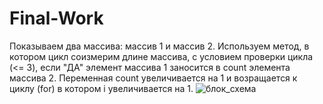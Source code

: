 # Final-Work
Показываем два массива: массив 1 и массив 2. Используем метод, в котором цикл соизмерим длине массива, с условием проверки цикла (<= 3), если "ДА" элемент массива 1 заносится в count элемента массива 2. Переменная сount увеличивается на 1 и возращается к циклу (for) в котором i увеличивается на 1. 
![блок_схема](https://user-images.githubusercontent.com/119069034/215267638-7fbf03a0-e936-42f4-a86d-446884cb6b8f.jpg)
